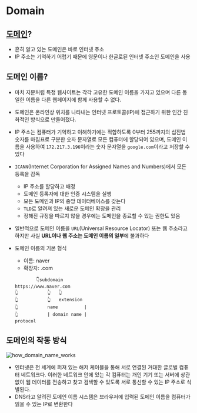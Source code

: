# Domain

## [도메인](https://ko.wix.com/blog/post/what-is-a-domain)?

- 흔히 알고 있는 도메인은 바로 인터넷 주소
- IP 주소는 기억하기 어렵기 때문에 영문이나 한글로된 인터넷 주소인 도메인을 사용

## 도메인 이름?

- 마치 지문처럼 특정 웹사이트는 각각 고유한 도메인 이름을 가지고 있으며 다른 동일한 이름을 다른 웹페이지에 함께 사용할 수 없다.
- 도메인은 온라인상 위치를 나타내는 인터넷 프로토콜(IP)에 접근하기 위한 인간 친화적인 방식으로 만들어졌다.
- IP 주소는 컴퓨터가 기억하고 이해하기에는 적합하도록 0부터 255까지의 십진법 숫자를 마침표로 구분한 숫자 문자열로 모든 컴퓨터에 할당되어 있으며, 도메인 이름을 사용하여 `172.217.3.196`이라는 숫자 문자열을 `google.com`이라고 저장할 수 있다
- `ICANN`(Internet Corporation for Assigned Names and Numbers)에서 모든 등록을 감독
    - IP 주소를 할당하고 배정
    - 도메인 등록자에 대한 인증 시스템을 실행
    - 모든 도메인과 IP의 중앙 데이터베이스를 갖는다
    - `TLD`로 알려져 있는 새로운 도메인 확장을 관리
    - 정해진 규정을 따르지 않을 경우에는 도메인을 종료할 수 있는 권한도 있음
- 일반적으로 도메인 이름을 `URL`(Universal Resource Locator) 또는 웹 주소라고 하지만 사실 **URL이나 웹 주소는 도메인 이름의 일부**에 불과하다
- 도메인 이름의 기본 형식
    - 이름: naver
    - 확장자: .com

    ```text
            👇subdomain
    https://www.naver.com
    👆           👆   👆 
    👆           👆   extension
    👆           name          |
    👆           | domain name |
    protocol
    ```

## 도메인의 작동 방식

![how_domain_name_works](../resources/how_domain_name_works.webp)

- 인터넷은 전 세계에 퍼져 있는 해저 케이블을 통해 서로 연결된 거대한 글로벌 컴퓨터 네트워크다. 이러한 네트워크 안에 있는 각 컴퓨터는 개인 기기 또는 서버에 상관없이 웹 데이터를 전송하고 찾고 검색할 수 있도록 서로 통신할 수 있는 IP 주소로 식별된다.
- DNS라고 알려진 도메인 이름 시스템은 브라우저에 입력된 도메인 이름을 컴퓨터가 읽을 수 있는 IP로 변환한다
